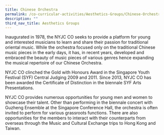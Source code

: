 ```yaml
---
title: Chinese Orchestra
permalink: /co-curricular-activities/Aesthetics-Groups/Chinese-Orchestra
description: ""
third_nav_title: Aesthetics Groups
---
```

Inaugurated in 1978, the NYJC CO seeks to provide a platform for young and interested musicians to learn and share their passion for traditional oriental music. While the orchestra focused only on the traditional Chinese music pieces in the early days, it has, in recent years, developed and embraced the beauty of music pieces of various genres hence expanding the musical repertoire of our Chinese Orchestra.

NYJC CO clinched the Gold with Honours Award in the Singapore Youth Festival (SYF) Central Judging 2009 and 2011. Since 2013, NYJC CO has been awarded the Certificate of Distinction in the biennale SYF Arts Presentations.

NYJC CO provides numerous opportunities for young men and women to showcase their talent. Other than performing in the biennale concert with Guzheng Ensemble at the Singapore Conference Hall, the orchestra is often invited to perform for various grassroots functions. There are also opportunities for the members to interact with their counterparts from overseas through the Music and Cultural Exchange trips to Hong Kong and Taiwan.

